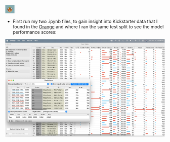 ![image](https://github.com/KajaMarinsek/2024_AppliedDataScience/blob/main/Data%20Modeling%20Project%20-%20Kickstarter/images/OrangeTinyIcon.png)

 * First run my two .ipynb files, to gain insight into Kickstarter data that I found in the [Orange](https://orangedatamining.com/) 
and where I ran the same test split to see the model performance scores:


![image](https://github.com/KajaMarinsek/2024_AppliedDataScience/blob/main/Data%20Modeling%20Project%20-%20Kickstarter/images/AverageScoresKickstarter.png)
